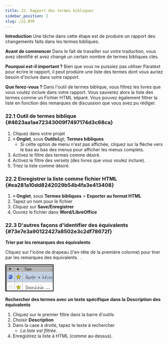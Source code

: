 ```yaml
---
title: 22. Rapport des termes bibliques
sidebar_position: 2
slug: /22.BTR
---
```




**Introduction** Une tâche dans cette étape est de produire un rapport des changements faits dans les termes bibliques.


**Avant de commencer** Dans le fait de travailler sur votre traduction, vous avez identifié et avez changé un certain nombre de termes bibliques clés.


**Pourquoi est-il important ?** Bien que vous ne puissiez pas utiliser Paratext pour écrire le rapport, il peut produire une liste des termes dont vous auriez besoin d'inclure dans votre rapport.


**Que ferez-vous ?** Dans l'outil de termes biblique, vous filtrez les livres que vous voulez inclure dans votre rapport. Vous sauverez alors la liste des termes comme un Fichier HTML séparé. Vous pouvez également filtrer la liste en fonction des remarques de discussion que vous avez pu rédiger.


### 22.1 Outil de termes biblique {#4623aa1ae72343009f7497174d3c68ca}

1. Cliquez dans votre projet
2. **≡ Onglet**, sous **Outils**\&gt; **Termes bibliques**
    - Si cette option de menu n'est pas affichée, cliquez sur la flèche vers le bas au bas des menus pour afficher les menus complets.
3. Activez le filtre des termes comme désiré.
4. Activez le filtre des versets (des livres que vous voulez inclure).
5. Triez la liste comme désiré.

### 22.2 Enregistrer la liste comme fichier HTML {#ea281a10dd8242029b54b4fa3e413408}

1. **≡ Onglet**, sous **Termes bibliques** &gt; **Exporter au format HTML**
2. Tapez un nom pour le fichier
3. Cliquez sur **Save/Enregistrer**
4. Ouvrez le fichier dans **Word/LibreOffice**

### 22.3 D'autres façons d'identifier des équivalents {#73e7e3a90122427a8502e3c2df78672f}


**Trier par les remarques des équivalents**


<div class='notion-row'>
<div class='notion-column' style={{width: 'calc((100% - (min(32px, 4vw) * 1)) * 0.5000000000000001)'}}>

Cliquez sur l'icône de drapeau (l'en-tête de la première colonne) pour tirer par les remarques des équivalents.
 .

</div><div className='notion-spacer'></div>

<div class='notion-column' style={{width: 'calc((100% - (min(32px, 4vw) * 1)) * 0.5)'}}>


![](./1771072437.png)


</div><div className='notion-spacer'></div>
</div>

**Rechercher des termes avec un texte spécifique dans la** **Description des équivalents**

1. Cliquez sur le premier filtre dans la barre d'outils
2. Choisir **Description**
3. Dans la case à droite, tapez le texte à rechercher
    - _La liste est filtrée._
4. Enregistrez la liste à HTML (comme au-dessus).
